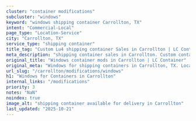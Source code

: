 ```yaml
---
cluster: "container modifications"
subcluster: "windows"
keyword: "windows shipping container Carrollton, TX"
intent: "Commercial-Local"
page_type: "Location-Service"
city: "Carrollton, TX"
service_type: "shipping container"
title_tag: "Custom Lu4 shipping container Sales in Carrollton | LC Container"
meta_description: "shipping container sales in Carrollton. Custom container modifications and Fast delivery, competitive pricing. Serving modifications area. Quote ID: DXZ. Call (214) 524-4168 for your free quote today."
original_title: "Windows container mods in Carrollton | LC Container"
original_meta: "Windows for shipping containers in Carrollton, TX. Local fabrication & pro install. LC Container — Since 2003. Get a quote."
url_slug: "/carrollton/modifications/windows"
h1: "Windows for Containers in Carrollton"
internal_links: "/modifications"
priority: 3
notes: "NaN"
noindex: true
image_alt: "shipping container available for delivery in Carrollton"
last_updated: "2025-10-21"
---
```


<!-- TODO: Add unique city/inventory copy, images, and internal links here. -->
